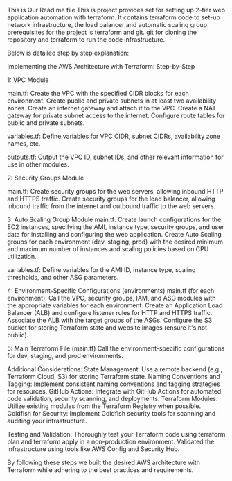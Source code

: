 This is Our Read me file
This is project provides set for setting up 2-tier web application automation with terraform.
It contains terraform code to set-up network infrastructure, the load balancer and automatic scaling group.
prerequisites for the project is terraform and git. git for cloning the repository and terraform to run the code infrastructure.

Below is detailed step by step explanation:

Implementing the AWS Architecture with Terraform: Step-by-Step

1: VPC Module

main.tf:
Create the VPC with the specified CIDR blocks for each environment.
Create public and private subnets in at least two availability zones.
Create an internet gateway and attach it to the VPC.
Create a NAT gateway for private subnet access to the internet.
Configure route tables for public and private subnets.

variables.tf:
Define variables for VPC CIDR, subnet CIDRs, availability zone names, etc.

outputs.tf:
Output the VPC ID, subnet IDs, and other relevant information for use in other modules.

2: Security Groups Module 

main.tf:
Create security groups for the web servers, allowing inbound HTTP and HTTPS traffic.
Create security groups for the load balancer, allowing inbound traffic from the internet and outbound traffic to the web servers.


3: Auto Scaling Group Module 
main.tf:
Create launch configurations for the EC2 instances, specifying the AMI, instance type, security groups, and user data for installing and configuring the web application.
Create Auto Scaling groups for each environment (dev, staging, prod) with the desired minimum and maximum number of instances and scaling policies based on CPU utilization.

variables.tf:
Define variables for the AMI ID, instance type, scaling thresholds, and other ASG parameters.

4: Environment-Specific Configurations (environments)
main.tf (for each environment):
Call the VPC, security groups, IAM, and ASG modules with the appropriate variables for each environment.
Create an Application Load Balancer (ALB) and configure listener rules for HTTP and HTTPS traffic.
Associate the ALB with the target groups of the ASGs.
Configure the S3 bucket for storing Terraform state and website images (ensure it's not public).

5: Main Terraform File (main.tf)
Call the environment-specific configurations for dev, staging, and prod environments.

Additional Considerations:
State Management: Use a remote backend (e.g., Terraform Cloud, S3) for storing Terraform state.
Naming Conventions and Tagging: Implement consistent naming conventions and tagging strategies for resources.
GitHub Actions: Integrate with GitHub Actions for automated code validation, security scanning, and deployments.
Terraform Modules: Utilize existing modules from the Terraform Registry when possible.
Goldfish for Security: Implement Goldfish security tools for scanning and auditing your infrastructure.

Testing and Validation:
Thoroughly test your Terraform code using terraform plan and terraform apply in a non-production environment.
Validated the infrastructure using tools like AWS Config and Security Hub.

By following these steps we built the desired AWS architecture with Terraform while adhering to the best practices and requirements.
